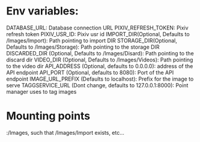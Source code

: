 # Env variables:
DATABASE_URL: Database connection URL 
PIXIV_REFRESH_TOKEN: Pixiv refresh token 
PIXIV_USR_ID: Pixiv usr id
IMPORT_DIR(Optional, Defaults to /Images/Import): Path pointing to import DIR
STORAGE_DIR(Optional, Defaults to /Images/Storage): Path pointing to the storage DIR
DISCARDED_DIR (Optional, Defaults to /Images/Disard): Path pointing to the discard dir
VIDEO_DIR (Optional, Defaults to /Images/Videos): Path pointing to the video dir
API_ADDRESS (Optional, defaults to 0.0.0.0): address of the API endpoint
API_PORT (Optional, defaults to 8080): Port of the API endpoint
IMAGE_URL_PREFIX (Defaults to localhost): Prefix for the image to serve
TAGGSERVICE_URL (Dont change, defaults to 127.0.0.1:8000): Point manager uses to tag images

# Mounting points 
<local>:/Images, such that /Images/Import exists, etc...
